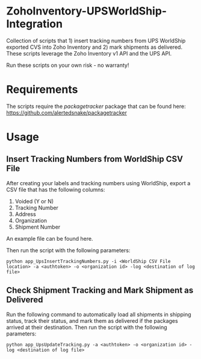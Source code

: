 # ZohoInventory-UPSWorldShip-Integration
Collection of scripts that 1) insert tracking numbers from UPS WorldShip exported CVS into Zoho Inventory and 2) mark shipments as delivered. These scripts leverage the Zoho Inventory v1 API and the UPS API.

Run these scripts on your own risk - no warranty!

# Requirements
The scripts require the *packagetracker* package that can be found here: https://github.com/alertedsnake/packagetracker

# Usage
## Insert Tracking Numbers from WorldShip CSV File
After creating your labels and tracking numbers using WorldShip, export a CSV file that has the following columns:
1. Voided (Y or N)
2. Tracking Number
3. Address
4. Organization
5. Shipment Number

An example file can be found here.

Then run the script with the following parameters:
```
python app_UpsInsertTrackingNumbers.py -i <WorldShip CSV File location> -a <authtoken> -o <organization id> -log <destination of log file>
```

## Check Shipment Tracking and Mark Shipment as Delivered
Run the following command to automatically load all shipments in shipping status, track their status, and mark them as delivered if the packages arrived at their destination.
Then run the script with the following parameters:
```
python app_UpsUpdateTracking.py -a <authtoken> -o <organization id> -log <destination of log file>
```
